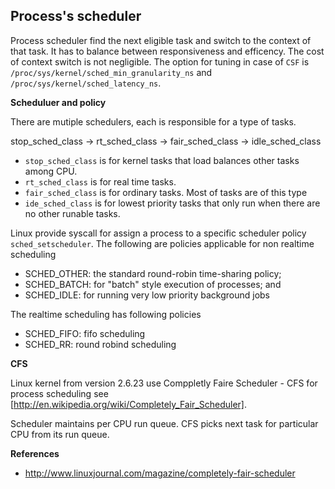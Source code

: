 ## Process's scheduler

Process scheduler find the next eligible task and switch to the context of that task. It has to balance between responsiveness and efficency. The cost of context switch is not negligible. The option for tuning in case of `CSF` is `/proc/sys/kernel/sched_min_granularity_ns`  and `/proc/sys/kernel/sched_latency_ns`.

**Scheduluer and policy**

There are mutiple schedulers, each is responsible for a type of tasks. 

   stop_sched_class → rt_sched_class → fair_sched_class → idle_sched_class 

* `stop_sched_class` is for kernel tasks that load balances other tasks among CPU. 
* `rt_sched_class` is for real time tasks.
* `fair_sched_class` is for ordinary tasks. Most of tasks are of this type
* `ide_sched_class` is for lowest priority tasks that only run when there are no other runable tasks.

Linux provide syscall for assign a process to a specific scheduler policy `sched_setscheduler`. The following are policies applicable for non realtime scheduling

* SCHED_OTHER: the standard round-robin time-sharing policy;
* SCHED_BATCH: for "batch" style execution of processes; and
* SCHED_IDLE: for running very low priority background jobs

The realtime scheduling has following policies

* SCHED_FIFO: fifo scheduling
* SCHED_RR: round robind scheduling

**CFS**

Linux kernel from version 2.6.23 use Comppletly Faire Scheduler - CFS for process scheduling see [http://en.wikipedia.org/wiki/Completely_Fair_Scheduler].

Scheduler maintains per CPU run queue. CFS picks next task for particular CPU from its run queue.

**References**

* http://www.linuxjournal.com/magazine/completely-fair-scheduler
